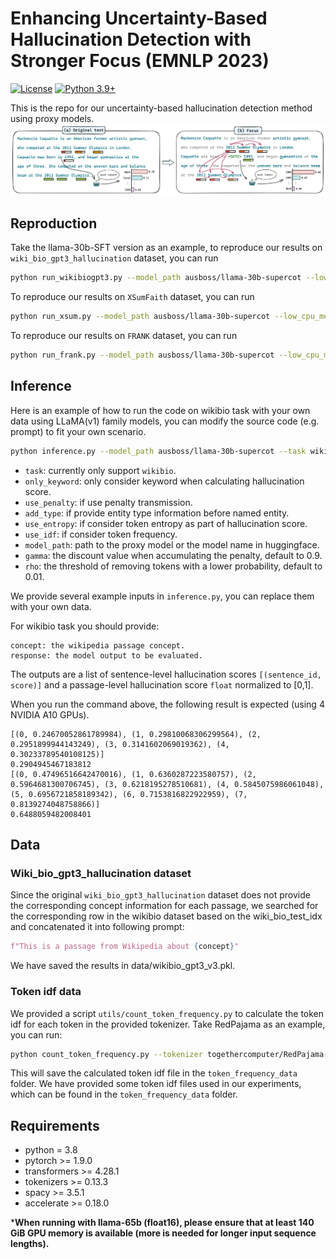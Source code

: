 

# Enhancing Uncertainty-Based Hallucination Detection with Stronger Focus (EMNLP 2023)
[![License](https://img.shields.io/badge/License-Apache_2.0-green.svg)](https://github.com/tatsu-lab/stanford_alpaca/blob/main/LICENSE) 
[![Python 3.9+](https://img.shields.io/badge/python-3.8+-blue.svg)](https://www.python.org/downloads/release/python-390/) 

This is the repo for our uncertainty-based hallucination detection method using proxy models.
![](assets/overall.png)
## Reproduction
Take the llama-30b-SFT version as an example, to reproduce our results on `wiki_bio_gpt3_hallucination` dataset, you can run
```bash
python run_wikibiogpt3.py --model_path ausboss/llama-30b-supercot --low_cpu_mem_usage
```
To reproduce our results on `XSumFaith` dataset, you can run
```bash
python run_xsum.py --model_path ausboss/llama-30b-supercot --low_cpu_mem_usage
```
To reproduce our results on `FRANK` dataset, you can run
```bash
python run_frank.py --model_path ausboss/llama-30b-supercot --low_cpu_mem_usage
```
## Inference
Here is an example of how to run the code on wikibio task with your own data using LLaMA(v1) family models, you can modify the source code (e.g. prompt) to fit your own scenario. 
```bash
python inference.py --model_path ausboss/llama-30b-supercot --task wikibio --only_keyword --use_penalty --add_type --use_idf --use_entropy --gamma 0.9 --rho 0.01
```
- `task`: currently only support `wikibio`.
- `only_keyword`: only consider keyword when calculating hallucination score.
- `use_penalty`: if use penalty transmission.
- `add_type`: if provide entity type information before named entity.
- `use_entropy`: if consider token entropy as part of hallucination score.
- `use_idf`: if consider token frequency.
- `model_path`: path to the proxy model or the model name in huggingface.
- `gamma`: the discount value when accumulating the penalty, default to 0.9.
- `rho`: the threshold of removing tokens with a lower probability, default to 0.01.

We provide several example inputs in `inference.py`, you can replace them with your own data.

For wikibio task you should provide:
```angular2html
concept: the wikipedia passage concept.
response: the model output to be evaluated.
```
The outputs are a list of sentence-level hallucination scores `[(sentence_id, score)]` and a passage-level hallucination score `float` normalized to [0,1].

When you run the command above, the following result is expected (using 4 NVIDIA A10 GPUs).
```angular2html
[(0, 0.24670052861789984), (1, 0.29810068306299564), (2, 0.2951899944143249), (3, 0.3141602069019362), (4, 0.30233789540108125)]
0.2904945467183812
[(0, 0.47496516642470016), (1, 0.6360287223580757), (2, 0.5964681300706745), (3, 0.6218195278510681), (4, 0.5845075986061048), (5, 0.6956721858189342), (6, 0.7153816822922959), (7, 0.8139274048758866)]
0.6488059482008401
```
## Data
###  Wiki_bio_gpt3_hallucination dataset
Since the original `wiki_bio_gpt3_hallucination` dataset does not provide the corresponding concept information for each passage, we searched for the corresponding row in the wikibio dataset based on the wiki_bio_test_idx and concatenated it into following prompt:
```python
f"This is a passage from Wikipedia about {concept}"
```
We have saved the results in data/wikibio_gpt3_v3.pkl.
### Token idf data
We provided a script `utils/count_token_frequency.py` to calculate the token idf for each token in the provided tokenizer. Take RedPajama as an example, you can run:
```bash
python count_token_frequency.py --tokenizer togethercomputer/RedPajama-INCITE-7B-Base
```
This will save the calculated token idf file in the `token_frequency_data` folder. We have provided some token idf files used in our experiments, which can be found in the `token_frequency_data` folder.
## Requirements
+ python = 3.8
+ pytorch >= 1.9.0
+ transformers >= 4.28.1
+ tokenizers >= 0.13.3
+ spacy >= 3.5.1
+ accelerate >= 0.18.0


***When running with llama-65b (float16), please ensure that at least 140 GiB GPU memory is available (more is needed for longer input sequence lengths).**
